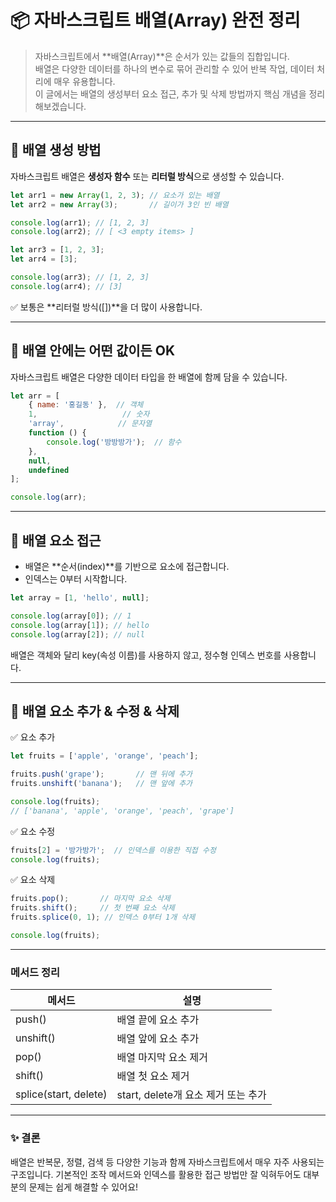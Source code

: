 # 📦 자바스크립트 배열(Array) 완전 정리

> 자바스크립트에서 **배열(Array)**은 순서가 있는 값들의 집합입니다.  
배열은 다양한 데이터를 하나의 변수로 묶어 관리할 수 있어 반복 작업, 데이터 처리에 매우 유용합니다.  
이 글에서는 배열의 생성부터 요소 접근, 추가 및 삭제 방법까지 핵심 개념을 정리해보겠습니다.

---

## 📌 배열 생성 방법

자바스크립트 배열은 **생성자 함수** 또는 **리터럴 방식**으로 생성할 수 있습니다.

```js
let arr1 = new Array(1, 2, 3); // 요소가 있는 배열
let arr2 = new Array(3);       // 길이가 3인 빈 배열

console.log(arr1); // [1, 2, 3]
console.log(arr2); // [ <3 empty items> ]

let arr3 = [1, 2, 3];
let arr4 = [3];

console.log(arr3); // [1, 2, 3]
console.log(arr4); // [3]
``` 

✅ 보통은 **리터럴 방식([])**을 더 많이 사용합니다.

---


## 📌 배열 안에는 어떤 값이든 OK
자바스크립트 배열은 다양한 데이터 타입을 한 배열에 함께 담을 수 있습니다.

```js
let arr = [
    { name: '홍길동' },  // 객체
    1,                   // 숫자
    'array',            // 문자열
    function () {
        console.log('방방방가');  // 함수
    },
    null,
    undefined
];

console.log(arr);
```

---

## 📌 배열 요소 접근

- 배열은 **순서(index)**를 기반으로 요소에 접근합니다.
- 인덱스는 0부터 시작합니다.

```js
let array = [1, 'hello', null];

console.log(array[0]); // 1
console.log(array[1]); // hello
console.log(array[2]); // null
```

배열은 객체와 달리 key(속성 이름)를 사용하지 않고, 정수형 인덱스 번호를 사용합니다.

--- 


## 📌 배열 요소 추가 & 수정 & 삭제
✅ 요소 추가
```js
let fruits = ['apple', 'orange', 'peach'];

fruits.push('grape');       // 맨 뒤에 추가
fruits.unshift('banana');   // 맨 앞에 추가

console.log(fruits);
// ['banana', 'apple', 'orange', 'peach', 'grape']
```

✅ 요소 수정
```js
fruits[2] = '방가방가';  // 인덱스를 이용한 직접 수정
console.log(fruits);
```

✅ 요소 삭제
```js
fruits.pop();       // 마지막 요소 삭제
fruits.shift();     // 첫 번째 요소 삭제
fruits.splice(0, 1); // 인덱스 0부터 1개 삭제

console.log(fruits);
```

---

### 메서드 정리 

| 메서드                   | 설명                         |
|-----------------------|----------------------------|
| push()                | 배열 끝에 요소 추가                |
| unshift()             | 배열 앞에 요소 추가                |
| pop()                 | 배열 마지막 요소 제거               |
| shift()               | 배열 첫 요소 제거                 |
| splice(start, delete) | start, delete개 요소 제거 또는 추가 |

---


### ✨ 결론
배열은 반복문, 정렬, 검색 등 다양한 기능과 함께 자바스크립트에서 매우 자주 사용되는 구조입니다.
기본적인 조작 메서드와 인덱스를 활용한 접근 방법만 잘 익혀두어도 대부분의 문제는 쉽게 해결할 수 있어요!